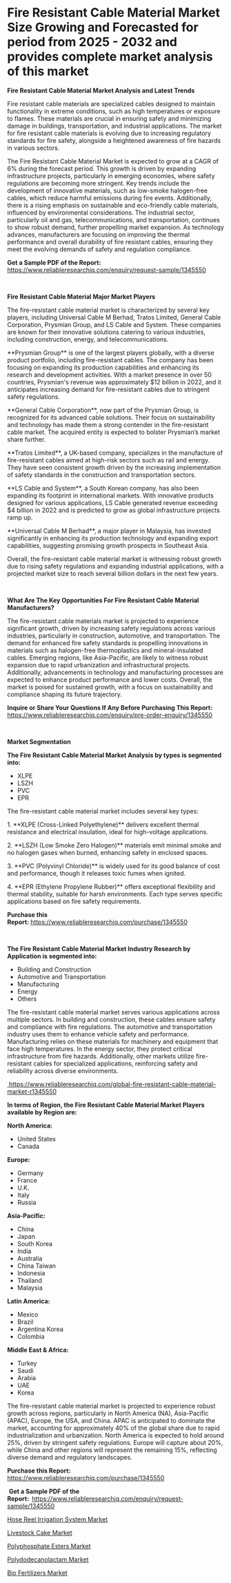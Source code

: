 <p><h1>Fire Resistant Cable Material Market Size Growing and Forecasted for period from 2025 - 2032 and provides complete market analysis of this market</h1></p><p><strong>Fire Resistant Cable Material Market Analysis and Latest Trends</strong></p>
<p><p>Fire resistant cable materials are specialized cables designed to maintain functionality in extreme conditions, such as high temperatures or exposure to flames. These materials are crucial in ensuring safety and minimizing damage in buildings, transportation, and industrial applications. The market for fire resistant cable materials is evolving due to increasing regulatory standards for fire safety, alongside a heightened awareness of fire hazards in various sectors.</p><p>The Fire Resistant Cable Material Market is expected to grow at a CAGR of 6% during the forecast period. This growth is driven by expanding infrastructure projects, particularly in emerging economies, where safety regulations are becoming more stringent. Key trends include the development of innovative materials, such as low-smoke halogen-free cables, which reduce harmful emissions during fire events. Additionally, there is a rising emphasis on sustainable and eco-friendly cable materials, influenced by environmental considerations. The industrial sector, particularly oil and gas, telecommunications, and transportation, continues to show robust demand, further propelling market expansion. As technology advances, manufacturers are focusing on improving the thermal performance and overall durability of fire resistant cables, ensuring they meet the evolving demands of safety and regulation compliance.</p></p>
<p><strong>Get a Sample PDF of the Report:&nbsp;</strong> <a href="https://www.reliableresearchiq.com/enquiry/request-sample/1345550?utm_campaign=1896&utm_medium=2&utm_source=Github&utm_content=ia&utm_term=02022025&utm_id=fire-resistant-cable-material">https://www.reliableresearchiq.com/enquiry/request-sample/1345550</a></p>
<p>&nbsp;</p>
<p><strong>Fire Resistant Cable Material Major Market Players</strong></p>
<p><p>The fire-resistant cable material market is characterized by several key players, including Universal Cable M Berhad, Tratos Limited, General Cable Corporation, Prysmian Group, and LS Cable and System. These companies are known for their innovative solutions catering to various industries, including construction, energy, and telecommunications.</p><p>**Prysmian Group** is one of the largest players globally, with a diverse product portfolio, including fire-resistant cables. The company has been focusing on expanding its production capabilities and enhancing its research and development activities. With a market presence in over 50 countries, Prysmian's revenue was approximately $12 billion in 2022, and it anticipates increasing demand for fire-resistant cables due to stringent safety regulations.</p><p>**General Cable Corporation**, now part of the Prysmian Group, is recognized for its advanced cable solutions. Their focus on sustainability and technology has made them a strong contender in the fire-resistant cable market. The acquired entity is expected to bolster Prysmian’s market share further.</p><p>**Tratos Limited**, a UK-based company, specializes in the manufacture of fire-resistant cables aimed at high-risk sectors such as rail and energy. They have seen consistent growth driven by the increasing implementation of safety standards in the construction and transportation sectors.</p><p>**LS Cable and System**, a South Korean company, has also been expanding its footprint in international markets. With innovative products designed for various applications, LS Cable generated revenue exceeding $4 billion in 2022 and is predicted to grow as global infrastructure projects ramp up.</p><p>**Universal Cable M Berhad**, a major player in Malaysia, has invested significantly in enhancing its production technology and expanding export capabilities, suggesting promising growth prospects in Southeast Asia.</p><p>Overall, the fire-resistant cable material market is witnessing robust growth due to rising safety regulations and expanding industrial applications, with a projected market size to reach several billion dollars in the next few years.</p></p>
<p>&nbsp;</p>
<p><strong>What Are The Key Opportunities For Fire Resistant Cable Material Manufacturers?</strong></p>
<p><p>The fire-resistant cable materials market is projected to experience significant growth, driven by increasing safety regulations across various industries, particularly in construction, automotive, and transportation. The demand for enhanced fire safety standards is propelling innovations in materials such as halogen-free thermoplastics and mineral-insulated cables. Emerging regions, like Asia-Pacific, are likely to witness robust expansion due to rapid urbanization and infrastructural projects. Additionally, advancements in technology and manufacturing processes are expected to enhance product performance and lower costs. Overall, the market is poised for sustained growth, with a focus on sustainability and compliance shaping its future trajectory.</p></p>
<p><strong>Inquire or Share Your Questions If Any Before Purchasing This Report:</strong> <a href="https://www.reliableresearchiq.com/enquiry/pre-order-enquiry/1345550?utm_campaign=1896&utm_medium=2&utm_source=Github&utm_content=ia&utm_term=02022025&utm_id=fire-resistant-cable-material">https://www.reliableresearchiq.com/enquiry/pre-order-enquiry/1345550</a></p>
<p>&nbsp;</p>
<p><strong>Market Segmentation</strong></p>
<p><strong>The Fire Resistant Cable Material Market Analysis by types is segmented into:</strong></p>
<p><ul><li>XLPE</li><li>LSZH</li><li>PVC</li><li>EPR</li></ul></p>
<p><p>The fire-resistant cable material market includes several key types: </p><p>1. **XLPE (Cross-Linked Polyethylene)** delivers excellent thermal resistance and electrical insulation, ideal for high-voltage applications.</p><p>2. **LSZH (Low Smoke Zero Halogen)** materials emit minimal smoke and no halogen gases when burned, enhancing safety in enclosed spaces.</p><p>3. **PVC (Polyvinyl Chloride)** is widely used for its good balance of cost and performance, though it releases toxic fumes when ignited.</p><p>4. **EPR (Ethylene Propylene Rubber)** offers exceptional flexibility and thermal stability, suitable for harsh environments. Each type serves specific applications based on fire safety requirements.</p></p>
<p><strong>Purchase this Report:&nbsp;</strong><a href="https://www.reliableresearchiq.com/purchase/1345550?utm_campaign=1896&utm_medium=2&utm_source=Github&utm_content=ia&utm_term=02022025&utm_id=fire-resistant-cable-material">https://www.reliableresearchiq.com/purchase/1345550</a></p>
<p>&nbsp;</p>
<p><strong>The Fire Resistant Cable Material Market Industry Research by Application is segmented into:</strong></p>
<p><ul><li>Building and Construction</li><li>Automotive and Transportation</li><li>Manufacturing</li><li>Energy</li><li>Others</li></ul></p>
<p><p>The fire-resistant cable material market serves various applications across multiple sectors. In building and construction, these cables ensure safety and compliance with fire regulations. The automotive and transportation industry uses them to enhance vehicle safety and performance. Manufacturing relies on these materials for machinery and equipment that face high temperatures. In the energy sector, they protect critical infrastructure from fire hazards. Additionally, other markets utilize fire-resistant cables for specialized applications, reinforcing safety and reliability across diverse environments.</p></p>
<p><a href="https://www.reliableresearchiq.com/global-fire-resistant-cable-material-market-r1345550?utm_campaign=1896&utm_medium=2&utm_source=Github&utm_content=ia&utm_term=02022025&utm_id=fire-resistant-cable-material">&nbsp;https://www.reliableresearchiq.com/global-fire-resistant-cable-material-market-r1345550</a></p>
<p><strong>In terms of Region, the Fire Resistant Cable Material Market Players available by Region are:</strong></p>
<p>
    <p> <strong> North America: </strong>
        <ul>
            <li>United States</li>
            <li>Canada</li>
        </ul>
        </p> 
    <p> <strong> Europe: </strong>
        <ul>
            <li>Germany</li>
            <li>France</li>
            <li>U.K.</li>
            <li>Italy</li>
            <li>Russia</li>
        </ul>
        </p> 
    <p> <strong> Asia-Pacific: </strong>
        <ul>
            <li>China</li>
            <li>Japan</li>
            <li>South Korea</li>
            <li>India</li>
            <li>Australia</li>
            <li>China Taiwan</li>
            <li>Indonesia</li>
            <li>Thailand</li>
            <li>Malaysia</li>
        </ul>
        </p> 
    <p> <strong> Latin America: </strong>
        <ul>
            <li>Mexico</li>
            <li>Brazil</li>
            <li>Argentina Korea</li>
            <li>Colombia</li>
        </ul>
        </p> 
    <p> <strong> Middle East & Africa: </strong>
        <ul>
            <li>Turkey</li>
            <li>Saudi</li>
            <li>Arabia</li>
            <li>UAE</li>
            <li>Korea</li>
        </ul>
    </p>
    </p>
<p><p>The fire-resistant cable material market is projected to experience robust growth across regions, particularly in North America (NA), Asia-Pacific (APAC), Europe, the USA, and China. APAC is anticipated to dominate the market, accounting for approximately 40% of the global share due to rapid industrialization and urbanization. North America is expected to hold around 25%, driven by stringent safety regulations. Europe will capture about 20%, while China and other regions will represent the remaining 15%, reflecting diverse demand and regulatory landscapes.</p></p>
<p><strong>Purchase this Report: </strong><a href="https://www.reliableresearchiq.com/purchase/1345550?utm_campaign=1896&utm_medium=2&utm_source=Github&utm_content=ia&utm_term=02022025&utm_id=fire-resistant-cable-material">https://www.reliableresearchiq.com/purchase/1345550</a></p>
<p>&nbsp;<strong>Get a Sample PDF of the Report:&nbsp;&nbsp;</strong><a href="https://www.reliableresearchiq.com/enquiry/request-sample/1345550?utm_campaign=1896&utm_medium=2&utm_source=Github&utm_content=ia&utm_term=02022025&utm_id=fire-resistant-cable-material">https://www.reliableresearchiq.com/enquiry/request-sample/1345550</a></p>
<p><strong></strong></p>
<p><p><a href="https://www.linkedin.com/pulse/hose-reel-irrigation-system-market-outlook-projected-growth-uqa8f?utm_campaign=1896&utm_medium=2&utm_source=Github&utm_content=ia&utm_term=02022025&utm_id=fire-resistant-cable-material">Hose Reel Irrigation System Market</a></p><p><a href="https://www.linkedin.com/pulse/transforming-connectivity-exploring-livestock-cake-markets-ewmuf?utm_campaign=1896&utm_medium=2&utm_source=Github&utm_content=ia&utm_term=02022025&utm_id=fire-resistant-cable-material">Livestock Cake Market</a></p><p><a href="https://github.com/tselahiara/Market-Research-Report-List-1/blob/main/polyphosphate-esters-market.md?utm_campaign=1896&utm_medium=2&utm_source=Github&utm_content=ia&utm_term=02022025&utm_id=fire-resistant-cable-material">Polyphosphate Esters Market</a></p><p><a href="https://github.com/anuellaruska/Market-Research-Report-List-1/blob/main/polydodecanolactam-market.md?utm_campaign=1896&utm_medium=2&utm_source=Github&utm_content=ia&utm_term=02022025&utm_id=fire-resistant-cable-material">Polydodecanolactam Market</a></p><p><a href="https://www.linkedin.com/pulse/bio-fertilizers-market-size-expanding-rapidly-annual-growth-dmbyf?utm_campaign=1896&utm_medium=2&utm_source=Github&utm_content=ia&utm_term=02022025&utm_id=fire-resistant-cable-material">Bio Fertilizers Market</a></p></p>